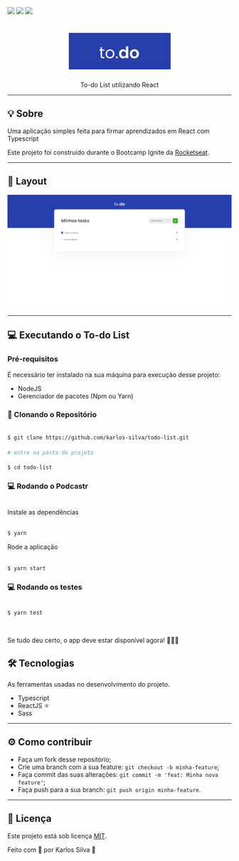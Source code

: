 

![](https://img.shields.io/github/license/karlos-silva/todo-list?style=plastic)
![](https://img.shields.io/github/forks/karlos-silva/todo-list)
![](https://img.shields.io/github/stars/karlos-silva/todo-list)

<h1 align="center" >
  <img alt="To-Do" title="To-Do" src="./assets/logo.png" />
</h1>



<p align="center">To-do List utilizando React</p>


---

## 💡 Sobre

Uma aplicação simples feita para firmar aprendizados em React com Typescript

Este projeto foi construído durante o Bootcamp Ignite da [Rocketseat](https://rocketseat.com.br/).

---

## 🎨 Layout


<p align="center">
  <img alt="To-Do" title="To-Do" src="./assets/home.png" width="800px">


</p>

---


## 💻 Executando o To-do List

### Pré-requisitos

É necessário ter instalado na sua máquina para execução desse projeto:
- NodeJS
- Gerenciador de pacotes (Npm ou Yarn) 


### 👾 Clonando o Repositório

```bash

$ git clone https://github.com/karlos-silva/todo-list.git

# entre na pasta do projeto

$ cd todo-list

```
### 💻 Rodando o Podcastr 

<br>
Instale as dependências

```bash

$ yarn

```

Rode a aplicação

```bash

$ yarn start

```

### 💻 Rodando os testes 


```bash

$ yarn test

```

<br>

Se tudo deu certo, o app deve estar disponível agora! 👩🏽‍🔧


<h2 id="tecnologias"> 🛠️ Tecnologias </h2>

As ferramentas usadas no desenvolvimento do projeto.

- Typescript
- ReactJS ⚛️
- Sass


---

<h2 id="como-contribuir"> ⚙️ Como contribuir </h2>

- Faça um fork desse repositório;
- Crie uma branch com a sua feature: `git checkout -b minha-feature`;
- Faça commit das suas alterações: `git commit -m 'feat: Minha nova feature'`;
- Faça push para a sua branch: `git push origin minha-feature`.

---

## 📝 Licença

Este projeto está sob licença [MIT](./LICENSE).

<p>Feito com 💞 por Karlos Silva 🚀</p>